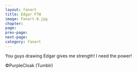 ```yaml
---
layout: fanart
title: Edgar FTW
image: Fanart-8.jpg
chapter: 
page: 
prev-page:
next-page: 
category: fanart
---
```

You guys drawing Edgar gives me strength! I need the power!

©PurpleCloak (Tumblr)